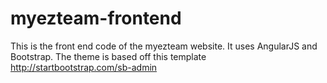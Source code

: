 myezteam-frontend
=================

This is the front end code of the myezteam website. It uses AngularJS and Bootstrap. The theme is based off this template http://startbootstrap.com/sb-admin
